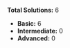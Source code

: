 **Total Solutions:** 6

- **Basic:**        6
- **Intermediate:**        0
- **Advanced:**        0


